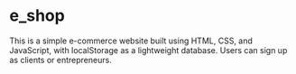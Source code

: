 # e_shop
This is a simple e-commerce website built using HTML, CSS, and JavaScript, with localStorage as a lightweight database. Users can sign up as clients or entrepreneurs.

